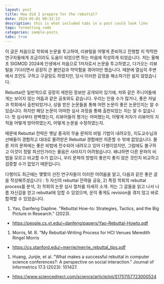 ```yaml
---
layout: post
title: How did I prepare for the rebuttal?
date: 2024-05-01 00:32:13
description: this is what included tabs in a post could look like
tags: formatting code
categories: sample-posts
tabs: true
---
```


이 글은 처음으로 학회에 논문을 투고하여, 리뷰털을 어떻게 준비하고 진행할 지 막막한 연구자들에게 조금이라도 도움이 되었으면 하는 마음에 작성하게 되었습니다. 저는 올해 초 SIGMOD 2024에 인생에서 처음으로 1저자로서 논문을 투고하였고, 다가오는 리뷰털을 기다리면서 굉장히 큰 불안감과 막막함을 겪어야만 했습니다. 때문에 열심히 주변에서 조언도 구하고 구글링도 하였지만, 당시 이러한 감정을 해소하기란 쉽지 않았습니다.

Rebuttal은 일반적으로 굉장히 제한된 정보만 공개되어 있기에, 저와 같은 주니어들에게는 보이지 않는 어둠과 같은 공포와도 같습니다. 우리는 인용 수가 많거나, 좋은 저널과 학회에서 출판되었거나, 상을 받은 논문들을 통해 어떤 논문이 좋은 논문인지는 알 수 있습니다. 하지만 해당 논문이 어떠한 심사 과정을 통해 출판되었는 지는 알 수 없습니다: 첫 심사부터 완벽했는지, 리뷰어들의 평가는 어떠했는지, 어떻게 저자가 리뷰어의 지적을 어떻게 방어하였는지, 어떻게 논문을 수정하였는지.

때문에 Rebuttal 전략은 옛날 중국의 무술 문파의 비밀 기법이 내려오듯, 지도교수님과 선배들이 경험하고 대대로 물려받은 Rebuttal 경험에만 의존할 수 밖에 없었습니다. 물론 저의 문파에는 좋은 비법에 전수되어 내려오고 있어 다행이었지만, 그럼에도 불구하고 이것이 정말 최선인가라는 물음은 사라지기 어려웠습니다. 왜냐하면 다른 문파의 비법을 모르고 비교할 수가 없으니, 우리 문파의 방법이 좋은지 좋지 않은 것인지 비교하고 검증할 수가 없었기 때문입니다. 

다행이도 최근에는 몇몇의 선진 연구자들이 이러한 어려움을 알고, 다음과 같은 좋은 글을 작성해주셨습니다 : 1) 자신의 rebuttal 전략을 공유, 2) 특정 학회의 rebuttal process를 분석, 3) 학회의 논문 심사 절차를 자세히 소개. 저는 그 글들을 읽고 나서 나름 자신감을 얻고 rebuttal에 임할 수 있었으며, 운이 좋게도 revision을 겪지 않고 바로 합격할 수 있었습니다.

1. Yao, Danfeng Daphne. "Rebuttal How-to: Strategies, Tactics, and the Big Picture in Research." (2023).
- https://people.cs.vt.edu/~danfeng/papers/Yao-Rebuttal-Howto.pdf

1. Morris, M. R. "My Rebuttal-Writing Process for HCI Venues Meredith Ringel Morris
- https://cs.stanford.edu/~merrie/merrie_rebuttal_tips.pdf

1. Huang, Junjie, et al. "What makes a successful rebuttal in computer science conferences?: A perspective on social interaction." Journal of Informetrics 17.3 (2023): 101427. 
- https://www.sciencedirect.com/science/article/pii/S1751157723000524
